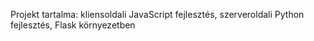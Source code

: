 Projekt tartalma:
kliensoldali JavaScript fejlesztés,
szerveroldali Python fejlesztés, Flask környezetben
